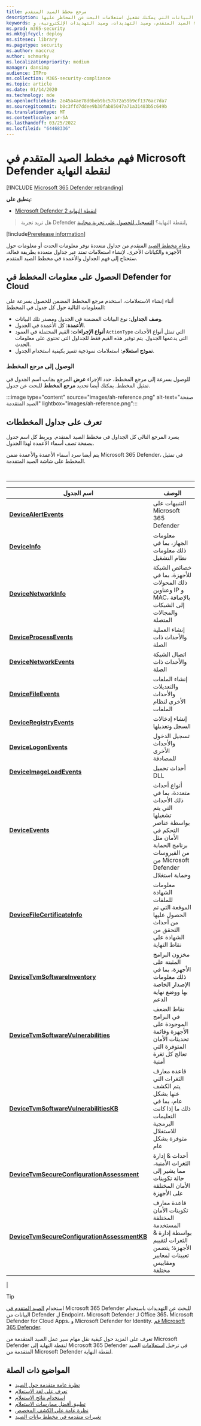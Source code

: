 ```yaml
---
title: مرجع مخطط الصيد المتقدم
description: تعرف على الجداول الموجودة في مخطط الصيد المتقدم لفهم البيانات التي يمكنك تشغيل استعلامات البحث عن المخاطر عليها.
keywords: الصيد المتقدم، وصيد التهديدات، وصيد التهديدات الإلكترونية، و mdatp، و microsoft defender atp، و microsoft defender لنقطة النهاية، وبحث wdatp، والاستعلام، وبيانات التعقب، ومرجع المخطط، و kusto، وجدول، وبيانات
ms.prod: m365-security
ms.mktglfcycl: deploy
ms.sitesec: library
ms.pagetype: security
ms.author: maccruz
author: schmurky
ms.localizationpriority: medium
manager: dansimp
audience: ITPro
ms.collection: M365-security-compliance
ms.topic: article
ms.date: 01/14/2020
ms.technology: mde
ms.openlocfilehash: 2e45a4ae78d0beb9bc57b72a59b9cf1376ac7da7
ms.sourcegitcommit: b0c3ffd7ddee9b30fab85047a71a31483b5c649b
ms.translationtype: MT
ms.contentlocale: ar-SA
ms.lasthandoff: 03/25/2022
ms.locfileid: "64468336"
---
```

# <a name="understand-the-advanced-hunting-schema-in-microsoft-defender-for-endpoint"></a>فهم مخطط الصيد المتقدم في Microsoft Defender لنقطة النهاية

[!INCLUDE [Microsoft 365 Defender rebranding](../../includes/microsoft-defender.md)]

**ينطبق على:**
- [Microsoft Defender لنقطة النهاية 2](https://go.microsoft.com/fwlink/?linkid=2154037)

> هل تريد تجربة Defender لنقطة النهاية؟ [التسجيل للحصول على تجربة مجانية.](https://signup.microsoft.com/create-account/signup?products=7f379fee-c4f9-4278-b0a1-e4c8c2fcdf7e&ru=https://aka.ms/MDEp2OpenTrial?ocid=docs-wdatp-advancedhuntingref-abovefoldlink)

[!include[Prerelease information](../../includes/prerelease.md)]

[ويقام مخطط الصيد](advanced-hunting-overview.md) المتقدم من جداول متعددة توفر معلومات الحدث أو معلومات حول الأجهزة والكيانات الأخرى. لإنشاء استعلامات تمتد عبر جداول متعددة بطريقة فعالة، ستحتاج إلى فهم الجداول والأعمدة في مخطط الصيد المتقدم.

## <a name="get-schema-information-in-the-defender-for-cloud"></a>الحصول على معلومات المخطط في Defender for Cloud

أثناء إنشاء الاستعلامات، استخدم مرجع المخطط المضمن للحصول بسرعة على المعلومات التالية حول كل جدول في المخطط:

- **وصف الجداول**: نوع البيانات المضمنة في الجدول ومصدر تلك البيانات.
- **الأعمدة**: كل الأعمدة في الجدول.
- **أنواع الإجراءات**: القيم المحتملة في العمود `ActionType` التي تمثل أنواع الأحداث التي يدعمها الجدول. يتم توفير هذه القيم فقط للجداول التي تحتوي على معلومات الحدث.
- **نموذج استعلام**: استعلامات نموذجية تتميز بكيفية استخدام الجدول.

### <a name="access-the-schema-reference"></a>الوصول إلى مرجع المخطط

للوصول بسرعة إلى مرجع المخطط، حدد الإجراء **عرض** المرجع بجانب اسم الجدول في تمثيل المخطط. يمكنك أيضا تحديد **مرجع المخطط** للبحث عن جدول.

:::image type="content" source="images/ah-reference.png" alt-text="صفحة الصيد المتقدمة" lightbox="images/ah-reference.png":::

## <a name="learn-the-schema-tables"></a>تعرف على جداول المخططات

يسرد المرجع التالي كل الجداول في مخطط الصيد المتقدم. ويربط كل اسم جدول بصفحة تصف أسماء الأعمدة لهذا الجدول.

يتم أيضا سرد أسماء الأعمدة والأعمدة ضمن Microsoft 365 Defender، في تمثيل المخطط على شاشة الصيد المتقدمة.

<br>

****

|اسم الجدول|الوصف|
|---|---|
|**[DeviceAlertEvents](advanced-hunting-devicealertevents-table.md)**|التنبيهات على Microsoft 365 Defender |
|**[DeviceInfo](advanced-hunting-deviceinfo-table.md)**|معلومات الجهاز، بما في ذلك معلومات نظام التشغيل|
|**[DeviceNetworkInfo](advanced-hunting-devicenetworkinfo-table.md)**|خصائص الشبكة للأجهزة، بما في ذلك المحولات وعناوين IP و MAC، بالإضافة إلى الشبكات والمجالات المتصلة|
|**[DeviceProcessEvents](advanced-hunting-deviceprocessevents-table.md)**|إنشاء العملية والأحداث ذات الصلة|
|**[DeviceNetworkEvents](advanced-hunting-devicenetworkevents-table.md)**|اتصال الشبكة والأحداث ذات الصلة|
|**[DeviceFileEvents](advanced-hunting-devicefileevents-table.md)**|إنشاء الملفات والتعديلات والأحداث الأخرى لنظام الملفات|
|**[DeviceRegistryEvents](advanced-hunting-deviceregistryevents-table.md)**|إنشاء إدخالات السجل وتعديلها|
|**[DeviceLogonEvents](advanced-hunting-devicelogonevents-table.md)**|تسجيل الدخول والأحداث الأخرى للمصادقة|
|**[DeviceImageLoadEvents](advanced-hunting-deviceimageloadevents-table.md)**|أحداث تحميل DLL|
|**[DeviceEvents](advanced-hunting-deviceevents-table.md)**|أنواع أحداث متعددة، بما في ذلك الأحداث التي يتم تشغيلها بواسطة عناصر التحكم في الأمان مثل برنامج الحماية من الفيروسات من Microsoft Defender وحماية استغلال|
|**[DeviceFileCertificateInfo](advanced-hunting-devicefilecertificateinfo-table.md)**|معلومات الشهادة للملفات الموقعة التي تم الحصول عليها من أحداث التحقق من الشهادة على نقاط النهاية|
|**[DeviceTvmSoftwareInventory](advanced-hunting-devicetvmsoftwareinventory-table.md)**|مخزون البرامج المثبتة على الأجهزة، بما في ذلك معلومات الإصدار الخاصة بها ووضع نهاية الدعم|
|**[DeviceTvmSoftwareVulnerabilities](advanced-hunting-devicetvmsoftwarevulnerabilities-table.md)**|نقاط الضعف في البرامج الموجودة على الأجهزة وقائمة تحديثات الأمان المتوفرة التي تعالج كل ثغرة أمنية|
|**[DeviceTvmSoftwareVulnerabilitiesKB](advanced-hunting-devicetvmsoftwarevulnerabilitieskb-table.md)**|قاعدة معارف الثغرات التي يتم الكشف عنها بشكل عام، بما في ذلك ما إذا كانت التعليمات البرمجية للاستغلال متوفرة بشكل عام|
|**[DeviceTvmSecureConfigurationAssessment](advanced-hunting-devicetvmsecureconfigurationassessment-table.md)**|أحداث & إدارة الثغرات الأمنية، مما يشير إلى حالة تكوينات الأمان المختلفة على الأجهزة|
|**[DeviceTvmSecureConfigurationAssessmentKB](advanced-hunting-devicetvmsecureconfigurationassessmentkb-table.md)**|قاعدة معارف تكوينات الأمان المختلفة المستخدمة بواسطة إدارة & الثغرات لتقييم الأجهزة؛ يتضمن تعيينات لمعايير ومقاييس مختلفة|
|

> [!TIP]
> استخدام [الصيد المتقدم في](/microsoft-365/security/defender/advanced-hunting-overview) Microsoft 365 Defender للبحث عن التهديدات باستخدام البيانات من Defender ل Endpoint، Microsoft Defender لـ Office 365، Microsoft Defender for Cloud Apps، و Microsoft Defender for Identity. [قم Microsoft 365 Defender](/microsoft-365/security/defender/m365d-enable).

تعرف على المزيد حول كيفية نقل مهام سير عمل الصيد المتقدمة من Microsoft Defender لنقطة النهاية إلى Microsoft 365 Defender في ترحيل [استعلامات](/microsoft-365/security/defender/advanced-hunting-migrate-from-mde) الصيد المتقدمة من Microsoft Defender لنقطة النهاية.

## <a name="related-topics"></a>المواضيع ذات الصلة

- [نظرة عامة متقدمة حول الصيد](advanced-hunting-overview.md)
- [تعرف على لغة الاستعلام](advanced-hunting-query-language.md)
- [استخدام نتائج الاستعلام](advanced-hunting-query-results.md)
- [تطبيق أفضل ممارسات الاستعلام](advanced-hunting-best-practices.md)
- [نظرة عامة على الكشف المخصص](overview-custom-detections.md)
- [تغييرات متقدمة في مخطط بيانات الصيد](https://techcommunity.microsoft.com/t5/microsoft-defender-atp/advanced-hunting-data-schema-changes/ba-p/1043914)
